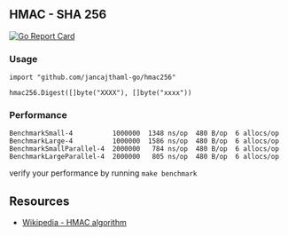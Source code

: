 ## HMAC - SHA 256

[![Go Report Card](https://goreportcard.com/badge/jancajthaml-go/hmac256)](https://goreportcard.com/report/jancajthaml-go/hmac256)

### Usage ###

```
import "github.com/jancajthaml-go/hmac256"

hmac256.Digest([]byte("XXXX"), []byte("xxxx"))
```

### Performance ###

```
BenchmarkSmall-4          1000000  1348 ns/op  480 B/op  6 allocs/op
BenchmarkLarge-4          1000000  1586 ns/op  480 B/op  6 allocs/op
BenchmarkSmallParallel-4  2000000   784 ns/op  480 B/op  6 allocs/op
BenchmarkLargeParallel-4  2000000   805 ns/op  480 B/op  6 allocs/op
```

verify your performance by running `make benchmark`

## Resources

* [Wikipedia - HMAC algorithm](https://en.wikipedia.org/wiki/HMAC)
